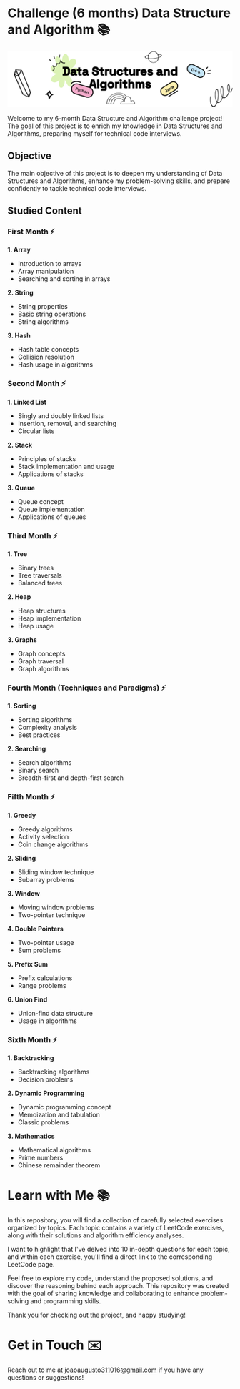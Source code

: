 # Challenge (6 months) Data Structure and Algorithm 📚
<p align="center">
 <img src="banner.svg" alt="Banner">
</p>
Welcome to my 6-month Data Structure and Algorithm challenge project! The goal of this project is to enrich my knowledge in Data Structures and Algorithms, preparing myself for technical code interviews.

## Objective

The main objective of this project is to deepen my understanding of Data Structures and Algorithms, enhance my problem-solving skills, and prepare confidently to tackle technical code interviews.

## Studied Content

### First Month ⚡

**1. Array**
   - Introduction to arrays
   - Array manipulation
   - Searching and sorting in arrays

**2. String**
   - String properties
   - Basic string operations
   - String algorithms

**3. Hash**
   - Hash table concepts
   - Collision resolution
   - Hash usage in algorithms

### Second Month ⚡

**1. Linked List**
   - Singly and doubly linked lists
   - Insertion, removal, and searching
   - Circular lists

**2. Stack**
   - Principles of stacks
   - Stack implementation and usage
   - Applications of stacks

**3. Queue**
   - Queue concept
   - Queue implementation
   - Applications of queues

### Third Month ⚡

**1. Tree**
   - Binary trees
   - Tree traversals
   - Balanced trees

**2. Heap**
   - Heap structures
   - Heap implementation
   - Heap usage

**3. Graphs**
   - Graph concepts
   - Graph traversal
   - Graph algorithms

### Fourth Month (Techniques and Paradigms) ⚡

**1. Sorting**
   - Sorting algorithms
   - Complexity analysis
   - Best practices

**2. Searching**
   - Search algorithms
   - Binary search
   - Breadth-first and depth-first search

### Fifth Month ⚡

**1. Greedy**
   - Greedy algorithms
   - Activity selection
   - Coin change algorithms

**2. Sliding**
   - Sliding window technique
   - Subarray problems

**3. Window**
   - Moving window problems
   - Two-pointer technique

**4. Double Pointers**
   - Two-pointer usage
   - Sum problems

**5. Prefix Sum**
   - Prefix calculations
   - Range problems

**6. Union Find**
   - Union-find data structure
   - Usage in algorithms

### Sixth Month ⚡

**1. Backtracking**
   - Backtracking algorithms
   - Decision problems

**2. Dynamic Programming**
   - Dynamic programming concept
   - Memoization and tabulation
   - Classic problems

**3. Mathematics**
   - Mathematical algorithms
   - Prime numbers
   - Chinese remainder theorem

# Learn with Me 📚

In this repository, you will find a collection of carefully selected exercises organized by topics. Each topic contains a variety of LeetCode exercises, along with their solutions and algorithm efficiency analyses.

I want to highlight that I've delved into 10 in-depth questions for each topic, and within each exercise, you'll find a direct link to the corresponding LeetCode page.

Feel free to explore my code, understand the proposed solutions, and discover the reasoning behind each approach. This repository was created with the goal of sharing knowledge and collaborating to enhance problem-solving and programming skills.

Thank you for checking out the project, and happy studying!

# Get in Touch ✉️

Reach out to me at [joaoaugusto311016@gmail.com](mailto:joaoaugusto311016@gmail.com) if you have any questions or suggestions!


